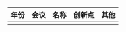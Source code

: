 | 年份 | 会议 | 名称 | 创新点 | 其他 |
| ---- | ---- | ---- | ------ | ------ |
|      |      |      |        |        |